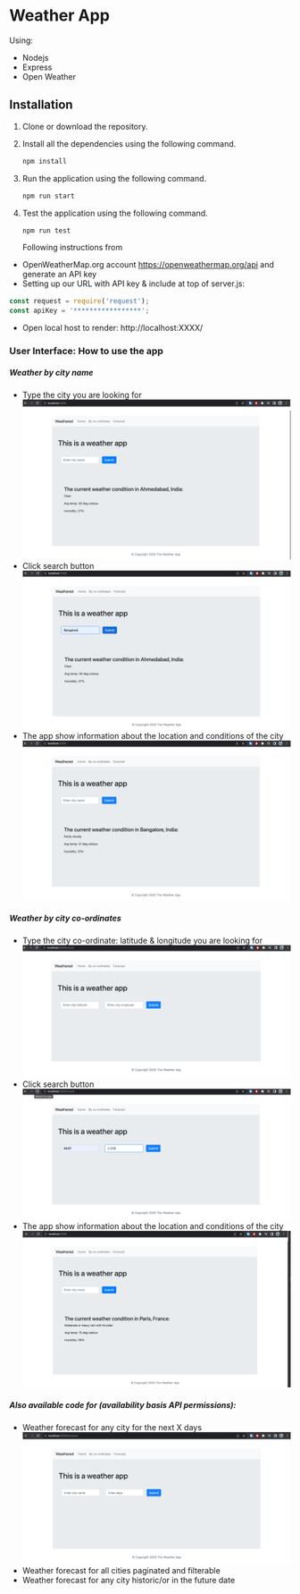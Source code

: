 #  Weather App 

Using:
* Nodejs 
* Express 
* Open Weather


## Installation
1. Clone or download the repository.
2. Install all the dependencies using the following command.
   ```bash
   npm install
   ```
3. Run the application using the following command.
   ```bash
   npm run start
   ```
4. Test the application using the following command.
   ```bash
   npm run test
   ```
   
   Following instructions from
* OpenWeatherMap.org account https://openweathermap.org/api and generate an API key
* Setting up our URL with API key & include at top of server.js:
```javascript
const request = require('request');
const apiKey = '*****************';
```
* Open local host to render: http://localhost:XXXX/

### User Interface: How to use the app

##### Weather by city name
- Type the city you are looking for
![Home page](snapshots/Homepage.png)
- Click search button
![Search](snapshots/Homepage_search.png)
- The app show information about the location and conditions of the city
![Result](snapshots/Homepage_result.png)

##### Weather by city co-ordinates

- Type the city co-ordinate: latitude & longitude you are looking for
 ![Coord page](snapshots/Coords.png)
- Click search button
![Coord page](snapshots/Coords_search.png)
- The app show information about the location and conditions of the city
![Coord page](snapshots/Coords_result.png)

##### Also available code for (availability basis API permissions):
- Weather forecast for any city for the next X days
![Forecast page](snapshots/Forecast.png)
- Weather forecast for all cities paginated and filterable
- Weather forecast for any city historic/or in the future date